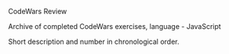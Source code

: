 CodeWars Review

Archive of completed CodeWars exercises, language - JavaScript

Short description and number in chronological order.
